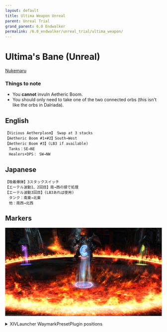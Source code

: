 ```yaml
---
layout: default
title: Ultima Weapon Unreal
parent: Unreal Trial
grand_parent: 6.0 Endwalker
permalink: /6.0_endwalker/unreal_trial/ultima_weapon/
---
```


# Ultima's Bane (Unreal)

[Nukemaru](https://youtu.be/Zs5fo5URJwQ)

### Things to note

- You **cannot** invuln Aetheric Boom.
- You should only need to take one of the two connected orbs (this isn't like the orbs in Dalriada).

## English

```
【Vicious Aetherplasm】 Swap at 3 stacks
【Aetheric Boom #1+#2】South→West
【Aetheric Boom #3】(LB3 if available)
　Tanks：SE→NE
　Healers+DPS： SW→NW
```

## Japanese

```
【吸着爆弾】3スタックスイッチ
【エーテル波動1、2回目】南→西の順で処理
【エーテル波動3回目】(LB3あれば使用)
　タンク：南東→北東
　他：南西→北西
```

## Markers

![](images/markers.jpg)
<details markdown=block>
<summary>XIVLauncher WaymarkPresetPlugin positions</summary>

```json
{"Name":"Ultima Weapon Unreal","MapID":821,"A":{"X":0.0,"Y":-0.131,"Z":-19.0,"ID":0,"Active":true},"B":{"X":19.0,"Y":-0.131,"Z":0.0,"ID":1,"Active":true},"C":{"X":0.0,"Y":-0.131,"Z":19.0,"ID":2,"Active":true},"D":{"X":-19.0,"Y":-0.131,"Z":0.0,"ID":3,"Active":true},"One":{"X":0.0,"Y":0.0,"Z":0.0,"ID":4,"Active":false},"Two":{"X":0.0,"Y":0.0,"Z":0.0,"ID":5,"Active":false},"Three":{"X":0.0,"Y":0.0,"Z":0.0,"ID":6,"Active":false},"Four":{"X":0.0,"Y":0.0,"Z":0.0,"ID":7,"Active":false}}
```

</details>